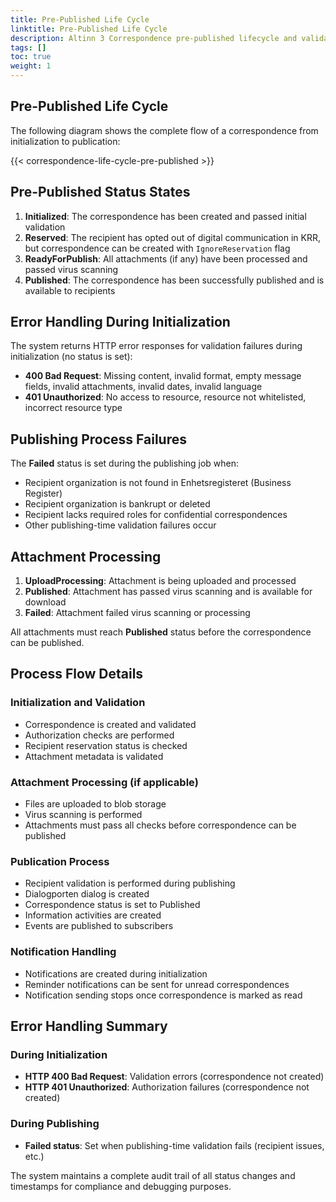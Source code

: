 ```yaml
---
title: Pre-Published Life Cycle
linktitle: Pre-Published Life Cycle
description: Altinn 3 Correspondence pre-published lifecycle and validation process.
tags: []
toc: true
weight: 1
---
```


## Pre-Published Life Cycle

The following diagram shows the complete flow of a correspondence from initialization to publication:

{{< correspondence-life-cycle-pre-published >}}

## Pre-Published Status States

1. **Initialized**: The correspondence has been created and passed initial validation
2. **Reserved**: The recipient has opted out of digital communication in KRR, but correspondence can be created with `IgnoreReservation` flag
3. **ReadyForPublish**: All attachments (if any) have been processed and passed virus scanning
4. **Published**: The correspondence has been successfully published and is available to recipients

## Error Handling During Initialization

The system returns HTTP error responses for validation failures during initialization (no status is set):
- **400 Bad Request**: Missing content, invalid format, empty message fields, invalid attachments, invalid dates, invalid language
- **401 Unauthorized**: No access to resource, resource not whitelisted, incorrect resource type

## Publishing Process Failures

The **Failed** status is set during the publishing job when:
- Recipient organization is not found in Enhetsregisteret (Business Register)
- Recipient organization is bankrupt or deleted
- Recipient lacks required roles for confidential correspondences
- Other publishing-time validation failures occur

## Attachment Processing

1. **UploadProcessing**: Attachment is being uploaded and processed
2. **Published**: Attachment has passed virus scanning and is available for download
3. **Failed**: Attachment failed virus scanning or processing

All attachments must reach **Published** status before the correspondence can be published.

## Process Flow Details

### Initialization and Validation
- Correspondence is created and validated
- Authorization checks are performed
- Recipient reservation status is checked
- Attachment metadata is validated

### Attachment Processing (if applicable)
- Files are uploaded to blob storage
- Virus scanning is performed
- Attachments must pass all checks before correspondence can be published

### Publication Process
- Recipient validation is performed during publishing
- Dialogporten dialog is created
- Correspondence status is set to Published
- Information activities are created
- Events are published to subscribers

### Notification Handling
- Notifications are created during initialization
- Reminder notifications can be sent for unread correspondences
- Notification sending stops once correspondence is marked as read

## Error Handling Summary

### During Initialization
- **HTTP 400 Bad Request**: Validation errors (correspondence not created)
- **HTTP 401 Unauthorized**: Authorization failures (correspondence not created)

### During Publishing
- **Failed status**: Set when publishing-time validation fails (recipient issues, etc.)

The system maintains a complete audit trail of all status changes and timestamps for compliance and debugging purposes. 